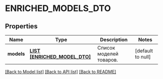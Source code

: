 # ENRICHED_MODELS_DTO

## Properties
Name | Type | Description | Notes
------------ | ------------- | ------------- | -------------
**models** | [**LIST [ENRICHED_MODEL_DTO]**](EnrichedModelDTO.md) | Список моделей товаров. | [default to null]

[[Back to Model list]](../README.md#documentation-for-models) [[Back to API list]](../README.md#documentation-for-api-endpoints) [[Back to README]](../README.md)


